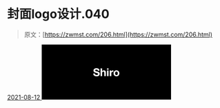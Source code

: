 <!--yml
category: 未分类
date: 0001-01-01 00:00:00
--->

# 封面logo设计.040

> 原文：[https://zwmst.com/206.html](https://zwmst.com/206.html)

   [ <time datetime="2021-08-12T09:33:04+08:00"> 2021-08-12 </time> ](https://zwmst.com/%e5%b0%81%e9%9d%a2logo%e8%ae%be%e8%ae%a1-040-2)  [![](img/d32a03b0acd75a82bd53c309497c987c.png)](https://zwmst.com/wp-content/uploads/2021/08/1628731984-5ece9100c647df8.jpeg)